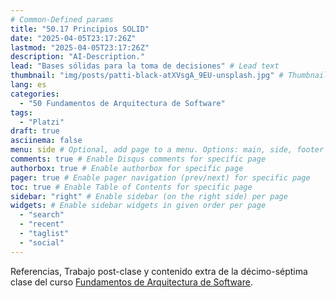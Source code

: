 ```yaml
---
# Common-Defined params
title: "50.17 Principios SOLID"
date: "2025-04-05T23:17:26Z"
lastmod: "2025-04-05T23:17:26Z"
description: "AI-Description."
lead: "Bases sólidas para la toma de decisiones" # Lead text
thumbnail: "img/posts/patti-black-atXVsgA_9EU-unsplash.jpg" # Thumbnail image
lang: es
categories:
  - "50 Fundamentos de Arquitectura de Software"
tags:
  - "Platzi"
draft: true
asciinema: false
menu: side # Optional, add page to a menu. Options: main, side, footer
comments: true # Enable Disqus comments for specific page
authorbox: true # Enable authorbox for specific page
pager: true # Enable pager navigation (prev/next) for specific page
toc: true # Enable Table of Contents for specific page
sidebar: "right" # Enable sidebar (on the right side) per page
widgets: # Enable sidebar widgets in given order per page
  - "search"
  - "recent"
  - "taglist"
  - "social"
---
```


Referencias, Trabajo post-clase y contenido extra de la décimo-séptima clase del curso [Fundamentos de Arquitectura de Software](https://platzi.com/). 

<!--more-->

